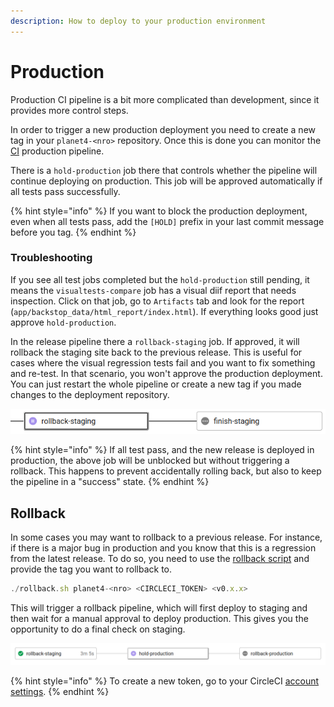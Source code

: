 ```yaml
---
description: How to deploy to your production environment
---
```


# Production

Production CI pipeline is a bit more complicated than development, since it provides more control steps.

In order to trigger a new production deployment you need to create a new tag in your `planet4-<nro>` repository. Once this is done you can monitor the [CI](https://app.circleci.com/projects/project-dashboard/github/greenpeace) production pipeline.

There is a `hold-production` job there that controls whether the pipeline will continue deploying on production. This job will be approved automatically if all tests pass successfully.

{% hint style="info" %}
If you want to block the production deployment, even when all tests pass, add the `[HOLD]` prefix in your last commit message before you tag.
{% endhint %}

### Troubleshooting

If you see all test jobs completed but the `hold-production` still pending, it means the `visualtests-compare` job has a visual diif report that needs inspection. Click on that job, go to `Artifacts` tab and look for the report \(`app/backstop_data/html_report/index.html`\). If everything looks good just approve `hold-production`.

In the release pipeline there a `rollback-staging` job. If approved, it will rollback the staging site back to the previous release. This is useful for cases where the visual regression tests fail and you want to fix something and re-test. In that scenario, you won't approve the production deployment. You can just restart the whole pipeline or create a new tag if you made changes to the deployment repository.

![Rollback Staging](../../.gitbook/assets/rollback-staging%20%281%29.png)

{% hint style="info" %}
If all test pass, and the new release is deployed in production, the above job will be unblocked but without triggering a rollback. This happens to prevent accidentally rolling back, but also to keep the pipeline in a "success" state.
{% endhint %}

## Rollback

In some cases you may want to rollback to a previous release. For instance, if there is a major bug in production and you know that this is a regression from the latest release. To do so, you need to use the [rollback script](https://github.com/greenpeace/planet4-base/blob/master/scripts/rollback.sh) and provide the tag you want to rollback to.

```javascript
./rollback.sh planet4-<nro> <CIRCLECI_TOKEN> <v0.x.x>
```

This will trigger a rollback pipeline, which will first deploy to staging and then wait for a manual approval to deploy production. This gives you the opportunity to do a final check on staging.

![](../../.gitbook/assets/rollback%20%281%29.png)

{% hint style="info" %}
To create a new token, go to your CircleCI [account settings](https://app.circleci.com/settings/user/tokens).
{% endhint %}

